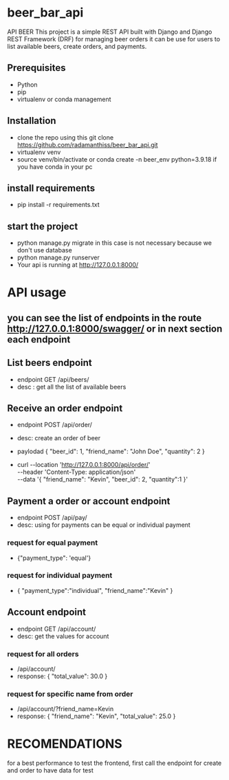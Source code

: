 # beer_bar_api

API BEER
This project is a simple REST API built with Django and Django REST Framework (DRF) for managing beer orders it can be use for users to list available beers, create orders, and payments.

## Prerequisites
* Python
* pip
* virtualenv or conda management


## Installation
- clone the repo using this git clone https://github.com/radamanthiss/beer_bar_api.git
- virtualenv venv
- source venv/bin/activate or conda create -n beer_env python=3.9.18 if you have conda in your pc

## install requirements
- pip install -r requirements.txt

## start the project
- python manage.py migrate in this case is not necessary because we don't use database
- python manage.py runserver
- Your api is running at http://127.0.0.1:8000/

# API usage
## you can see the list of endpoints in the route http://127.0.0.1:8000/swagger/ or in next section each endpoint


## List beers endpoint
- endpoint GET /api/beers/
- desc : get all the list of available beers

## Receive an order endpoint
- endpoint POST /api/order/
- desc: create an order of beer
- paylodad
  {
  "beer_id": 1,
  "friend_name": "John Doe",
  "quantity": 2
  }

- curl --location 'http://127.0.0.1:8000/api/order/' \
  --header 'Content-Type: application/json' \
  --data '{
      "friend_name": "Kevin",
      "beer_id": 2,
      "quantity":1
  }'

## Payment a order or account endpoint
- endpoint POST /api/pay/
- desc: using for payments can be equal or individual payment

### request for equal payment
- {"payment_type": 'equal'}

### request for individual payment
- {
    "payment_type":"individual",
    "friend_name":"Kevin"
  }

## Account endpoint
- endpoint GET /api/account/
- desc: get the values for account 

### request for all orders
- /api/account/
- response: {
    "total_value": 30.0
  }

### request for specific name from order
- /api/account/?friend_name=Kevin
- response: {
    "friend_name": "Kevin",
    "total_value": 25.0
  }

# RECOMENDATIONS
for a best performance to test the frontend, first call the endpoint for create and order to have data for test
